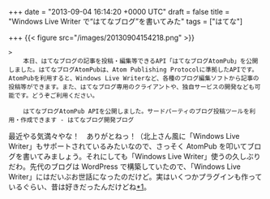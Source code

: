 
+++
date = "2013-09-04 16:14:20 +0000 UTC"
draft = false
title = "Windows Live Writer で“はてなブログ”を書いてみた"
tags = ["はてな"]

+++
{{< figure src="/images/20130904154218.png"  >}}

    >
        本日、はてなブログの記事を投稿・編集等できるAPI「はてなブログAtomPub」を公開しました。はてなブログAtomPubは、Atom Publishing Protocolに準拠したAPIです。AtomPubを利用すると、Windows Live Writerなど、各種のブログ編集ソフトから記事の投稿等ができます。また、はてなブログ専用のクライアントや、独自サービスの開発なども可能です。どうぞご利用ください。

        はてなブログAtomPub APIを公開しました。サードパーティのブログ投稿ツールを利用・作成できます - はてなブログ開発ブログ
    
最近やる気満々やな！　ありがとねっ！（北上さん風に「Windows Live Writer」もサポートされているみたいなので、さっそく AtomPub を叩いてブログを書いてみましょう。それにしても「Windows Live Writer」使うの久しぶりだわ。先代のブログは WordPress で構築していたので、「Windows Live Writer」にはだいぶお世話になったのだけど。実はいくつかプラグインも作っているぐらい、昔は好きだったんだけどね<a href="#f1" name="fn1" title="ソースコード残ってたら再公開してみようっかな">*1</a>。



